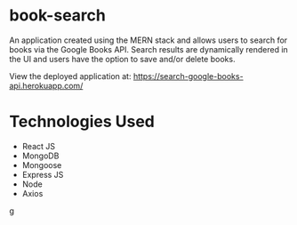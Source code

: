 # book-search

An application created using the MERN stack and allows users to search for books via the Google Books API. Search results are dynamically rendered in the UI and users have the option to save and/or delete books.

View the deployed application at: https://search-google-books-api.herokuapp.com/

# Technologies Used
* React JS
* MongoDB
* Mongoose
* Express JS
* Node
* Axios

g
